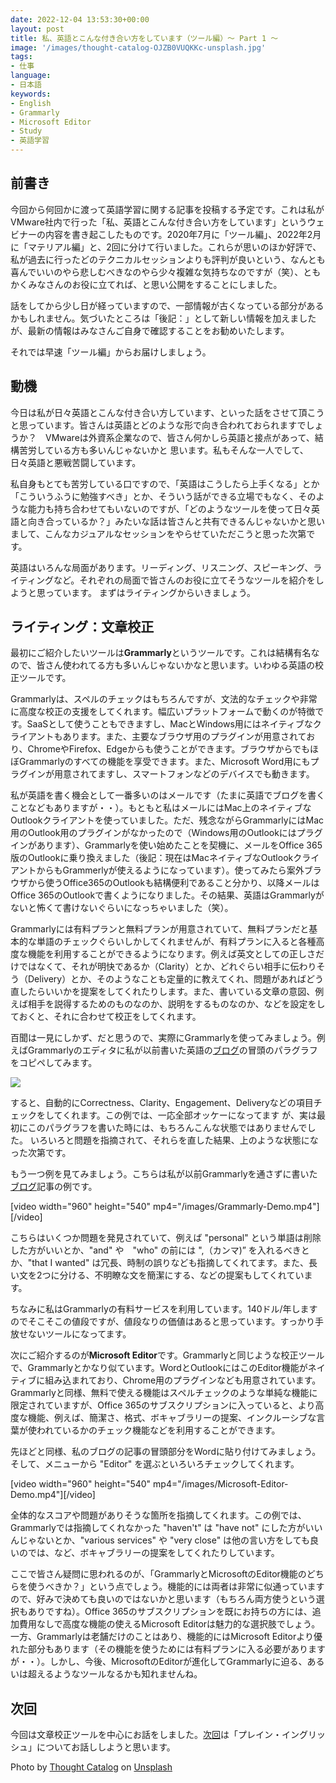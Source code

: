 ```yaml
---
date: 2022-12-04 13:53:30+00:00
layout: post
title: 私、英語とこんな付き合い方をしています（ツール編）〜 Part 1 〜
image: '/images/thought-catalog-OJZB0VUQKKc-unsplash.jpg'
tags:
- 仕事
language:
- 日本語
keywords:
- English
- Grammarly
- Microsoft Editor
- Study
- 英語学習
---
```


## 前書き


今回から何回かに渡って英語学習に関する記事を投稿する予定です。これは私がVMware社内で行った「私、英語とこんな付き合い方をしています」というウェビナーの内容を書き起こしたものです。2020年7月に「ツール編」、2022年2月に「マテリアル編」と、2回に分けて行いました。これらが思いのほか好評で、私が過去に行ったどのテクニカルセッションよりも評判が良いという、なんとも喜んでいいのやら悲しむべきなのやら少々複雑な気持ちなのですが（笑）、ともかくみなさんのお役に立てれば、と思い公開をすることにしました。

話をしてから少し日が経っていますので、一部情報が古くなっている部分があるかもしれません。気づいたところは「後記：」として新しい情報を加えましたが、最新の情報はみなさんご自身で確認することをお勧めいたします。

それでは早速「ツール編」からお届けしましょう。


## 動機


今日は私が日々英語とこんな付き合い方しています、といった話をさせて頂こうと思っています。皆さんは英語とどのような形で向き合われておられますでしょうか？　VMwareは外資系企業なので、皆さん何かしら英語と接点があって、結構苦労している方も多いんじゃないかと 思います。私もそんな一人でして、日々英語と悪戦苦闘しています。

私自身もとても苦労している口ですので、「英語はこうしたら上手くなる」とか「こういうふうに勉強すべき」とか、そういう話ができる立場でもなく、そのような能力も持ち合わせてもいないのですが、「どのようなツールを使って日々英語と向き合っているか？」みたいな話は皆さんと共有できるんじゃないかと思いまして、こんなカジュアルなセッションをやらせていただこうと思った次第です。

英語はいろんな局面があります。リーディング、リスニング、スピーキング、ライティングなど。それぞれの局面で皆さんのお役に立てそうなツールを紹介をしようと思っています。 まずはライティングからいきましょう。


## ライティング：文章校正


最初にご紹介したいツールは**Grammarly**というツールです。これは結構有名なので、皆さん使われてる方も多いんじゃないかなと思います。いわゆる英語の校正ツールです。

Grammarlyは、スペルのチェックはもちろんですが、文法的なチェックや非常に高度な校正の支援をしてくれます。幅広いプラットフォームで動くのが特徴です。SaaSとして使うこともできますし、MacとWindows用にはネイティブなクライアントもあります。また、主要なブラウザ用のプラグインが用意されており、ChromeやFirefox、Edgeからも使うことができます。ブラウザからでもほぼGrammarlyのすべての機能を享受できます。また、Microsoft Word用にもプラグインが用意されてますし、スマートフォンなどのデバイスでも動きます。

私が英語を書く機会として一番多いのはメールです（たまに英語でブログを書くことなどもありますが・・）。もともと私はメールにはMac上のネイティブなOutlookクライアントを使っていました。ただ、残念ながらGrammarlyにはMac用のOutlook用のプラグインがなかったので（Windows用のOutlookにはプラグインがあります）、Grammarlyを使い始めたことを契機に、メールをOffice 365版のOutlookに乗り換えました（後記：現在はMacネイティブなOutlookクライアントからもGrammerlyが使えるようになっています）。使ってみたら案外ブラウザから使うOffice365のOutlookも結構便利であること分かり、以降メールはOffice 365のOutlookで書くようになりました。その結果、英語はGrammarlyがないと怖くて書けないぐらいになっちゃいました（笑）。

Grammarlyには有料プランと無料プランが用意されていて、無料プランだと基本的な単語のチェックぐらいしかしてくれませんが、有料プランに入ると各種高度な機能を利用することができるようになります。例えば英文としての正しさだけではなくて、それが明快であるか（Clarity）とか、どれぐらい相手に伝わりそう（Delivery）とか、そのようなことも定量的に教えてくれ、問題があればどう直したらいいかを提案をしてくれたりします。また、書いている文章の意図、例えば相手を説得するためのものなのか、説明をするものなのか、などを設定をしておくと、それに合わせて校正をしてくれます。

百聞は一見にしかず、だと思うので、実際にGrammarlyを使ってみましょう。例えばGrammarlyのエディタに私が以前書いた英語の[ブログ](https://blog.shin.do/2019/10/overlay-technologies-and-me-en)の冒頭のパラグラフをコピペしてみます。

![]({{site.baseurl}}/images/Grammarly-Sample-1024x583.png)

すると、自動的にCorrectness、Clarity、Engagement、Deliveryなどの項目チェックをしてくれます。この例では、一応全部オッケーになってます が、実は最初にこのパラグラフを書いた時には、もちろんこんな状態ではありませんでした。 いろいろと問題を指摘されて、それらを直した結果、上のような状態になった次第です。

もう一つ例を見てみましょう。こちらは私が以前Grammarlyを通さずに書いた[ブログ](https://blog.shin.do/2018/01/h323decoder-primer)記事の例です。

[video width="960" height="540" mp4="/images/Grammarly-Demo.mp4"][/video]

こちらはいくつか問題を発見されていて、例えば "personal" という単語は削除した方がいいとか、"and" や　"who" の前には ",（カンマ)” を入れるべきとか、"that I wanted" は冗長、時制の誤りなども指摘してくれてます。また、長い文を2つに分ける、不明瞭な文を簡潔にする、などの提案もしてくれています。

ちなみに私はGrammarlyの有料サービスを利用しています。140ドル/年しますのでそこそこの値段ですが、値段なりの価値はあると思っています。すっかり手放せないツールになってます。

次にご紹介するのが**Microsoft Editor**です。Grammarlyと同じような校正ツールで、Grammarlyとかなり似ています。WordとOutlookにはこのEditor機能がネイティブに組み込まれており、Chrome用のプラグインなども用意されています。Grammarlyと同様、無料で使える機能はスペルチェックのような単純な機能に限定されていますが、Office 365のサブスクリプションに入っていると、より高度な機能、例えば、簡潔さ、格式、ボキャブラリーの提案、インクルーシブな言葉が使われているかのチェック機能などを利用することができます。

先ほどと同様、私のブログの記事の冒頭部分をWordに貼り付けてみましょう。そして、メニューから "Editor" を選ぶといろいろチェックしてくれます。

[video width="960" height="540" mp4="/images/Microsoft-Editor-Demo.mp4"][/video]

全体的なスコアや問題がありそうな箇所を指摘してくれます。この例では、Grammarlyでは指摘してくれなかった "haven't" は "have not" にした方がいいんじゃないとか、"various services" や "very close" は他の言い方をしても良いのでは、など、ボキャブラリーの提案をしてくれたりしています。

ここで皆さん疑問に思われるのが、「GrammarlyとMicrosoftのEditor機能のどちらを使うべきか？」という点でしょう。機能的には両者は非常に似通っていますので、好みで決めても良いのではないかと思います（もちろん両方使うという選択もありですね）。Office 365のサブスクリプションを既にお持ちの方には、追加費用なしで高度な機能の使えるMicrosoft Editorは魅力的な選択肢でしょう。一方、Grammarlyは老舗だけのことはあり、機能的にはMicrosoft Editorより優れた部分もあります（その機能を使うためには有料プランに入る必要がありますが・・）。しかし、今後、MicrosoftのEditorが進化してGrammarlyに迫る、あるいは超えるようなツールなるかも知れませんね。


## 次回


今回は文章校正ツールを中心にお話をしました。[次回](https://blog.shin.do/2022/12/how-i-work-with-english-with-tools-part2)は「プレイン・イングリッシュ」についてお話ししようと思います。

Photo by [Thought Catalog](https://unsplash.com/@thoughtcatalog?utm_source=unsplash&utm_medium=referral&utm_content=creditCopyText) on [Unsplash](https://unsplash.com/s/photos/reading?utm_source=unsplash&utm_medium=referral&utm_content=creditCopyText)
